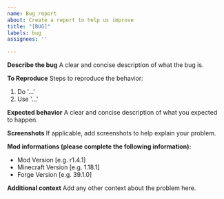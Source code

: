 ```yaml
---
name: Bug report
about: Create a report to help us improve
title: "[BUG]"
labels: bug
assignees: ''

---
```


**Describe the bug**
A clear and concise description of what the bug is.

**To Reproduce**
Steps to reproduce the behavior:
1. Do '...'
2. Use '...'

**Expected behavior**
A clear and concise description of what you expected to happen.

**Screenshots**
If applicable, add screenshots to help explain your problem.

**Mod informations (please complete the following information):**
 - Mod Version [e.g. r1.4.1]
 - Minecraft Version [e.g. 1.18.1]
 - Forge Version [e.g. 39.1.0]

**Additional context**
Add any other context about the problem here.
